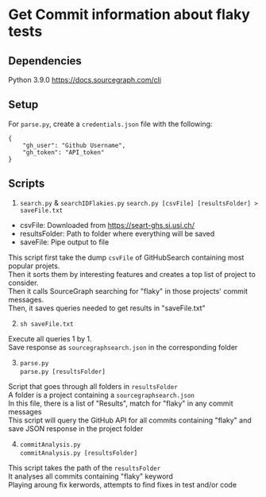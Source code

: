 # Get Commit information about flaky tests

## Dependencies

Python 3.9.0
https://docs.sourcegraph.com/cli

## Setup

For `parse.py`, create a `credentials.json` file with the following:
```
{
    "gh_user": "Github Username",
    "gh_token": "API_token"
}
```

## Scripts

1. `search.py` & `searchIDFlakies.py`
`search.py [csvFile] [resultsFolder] > saveFile.txt`  
- csvFile: Downloaded from https://seart-ghs.si.usi.ch/
- resultsFolder: Path to folder where everything will be saved
- saveFile: Pipe output to file

This script first take the dump `csvFile` of GitHubSearch containing most popular projets.  
Then it sorts them by interesting features and creates a top list of project to consider.  
Then it calls SourceGraph searching for "flaky" in those projects' commit messages.  
Then, it saves queries needed to get results in "saveFile.txt"

2. `sh saveFile.txt`  

Execute all queries 1 by 1.  
Save response as `sourcegraphsearch.json` in the corresponding folder

3. `parse.py`  
`parse.py [resultsFolder]`  

Script that goes through all folders in `resultsFolder`  
A folder is a project containing a `sourcegraphsearch.json`  
In this file, there is a list of "Results", match for "flaky" in any commit messages  
This script will query the GitHub API for all commits containing "flaky" and save JSON response in the project folder

4. `commitAnalysis.py`  
`commitAnalysis.py [resultsFolder]`

This script takes the path of the `resultsFolder`  
It analyses all commits containing "flaky" keyword  
Playing aroung fix kerwords, attempts to find fixes in test and/or code
